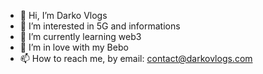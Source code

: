 - 👋 Hi, I’m Darko Vlogs
- 👀 I’m interested in 5G and informations
- 🌱 I’m currently learning web3
- 💞️ I’m in love with my Bebo
- 📫 How to reach me, by email: contact@darkovlogs.com

<!---
darkovlogs/darkovlogs is a ✨ special ✨ repository because its `README.md` (this file) appears on your GitHub profile.
You can click the Preview link to take a look at your changes.
--->
